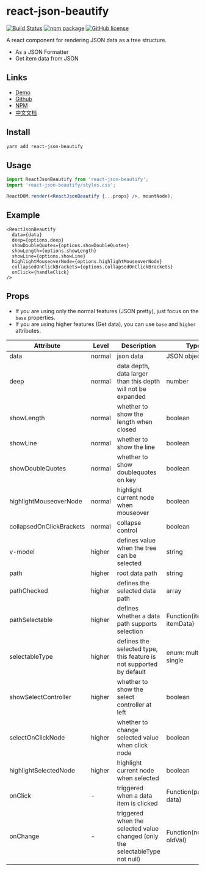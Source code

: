 # react-json-beautify

[![Build Status](https://travis-ci.org/leezng/vue-json-pretty.svg?branch=master)](https://travis-ci.org/leezng/vue-json-pretty)
[![npm package](https://img.shields.io/npm/v/react-json-beautify.svg)](https://www.npmjs.org/package/react-json-beautify)
[![GitHub license](https://img.shields.io/badge/license-MIT-blue.svg)](https://github.com/leezng/vue-json-pretty/blob/master/LICENSE)

A react component for rendering JSON data as a tree structure.

- As a JSON Formatter
- Get item data from JSON

## Links

- [Demo](https://leezng.github.io/vue-json-pretty)
- [Github](https://github.com/leezng/vue-json-pretty)
- [NPM](https://www.npmjs.com/package/react-json-beautify)
- [中文文档](./README.zh-CN.md)

## Install

```bash
yarn add react-json-beautify
```

## Usage

```jsx
import ReactJsonBeautify from 'react-json-beautify';
import 'react-json-beautify/styles.css';

ReactDOM.render(<ReactJsonBeautify {...props} />, mountNode);
```

## Example
```
<ReactJsonBeautify
  data={data}
  deep={options.deep}
  showDoubleQuotes={options.showDoubleQuotes}
  showLength={options.showLength}
  showLine={options.showLine}
  highlightMouseoverNode={options.highlightMouseoverNode}
  collapsedOnClickBrackets={options.collapsedOnClickBrackets}
  onClick={handleClick}
/>
```

## Props

- If you are using only the normal features (JSON pretty), just focus on the `base` properties.
- If you are using higher features (Get data), you can use `base` and `higher` attributes.

| Attribute | Level | Description | Type | Default |
|-------- |-------- |-------- |-------- | -------- |
| data | normal | json data | JSON object | - |
| deep | normal | data depth, data larger than this depth will not be expanded | number | Infinity |
| showLength | normal | whether to show the length when closed | boolean | false |
| showLine | normal | whether to show the line | boolean | true |
| showDoubleQuotes | normal | whether to show doublequotes on key | boolean | true |
| highlightMouseoverNode | normal | highlight current node when mouseover | boolean | false |
| collapsedOnClickBrackets | normal | collapse control | boolean | true |
| v-model | higher | defines value when the tree can be selected | string|string[] | -, [] |
| path | higher | root data path | string | root |
| pathChecked | higher | defines the selected data path | array | [] |
| pathSelectable | higher | defines whether a data path supports selection | Function(itemPath, itemData) | - |
| selectableType | higher | defines the selected type, this feature is not supported by default | enum: multiple, single  | - |
| showSelectController | higher | whether to show the select controller at left | boolean | false |
| selectOnClickNode | higher | whether to change selected value when click node | boolean | true |
| highlightSelectedNode | higher | highlight current node when selected | boolean | true |
| onClick  | - | triggered when a data item is clicked | Function(path, data) | - |
| onChange  | - | triggered when the selected value changed (only the selectableType not null) | Function(newVal, oldVal) | - |
